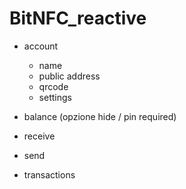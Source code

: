 # BitNFC_reactive

- account
  - name
  - public address
  - qrcode
  - settings

- balance (opzione hide / pin required)


- receive
- send

- transactions
